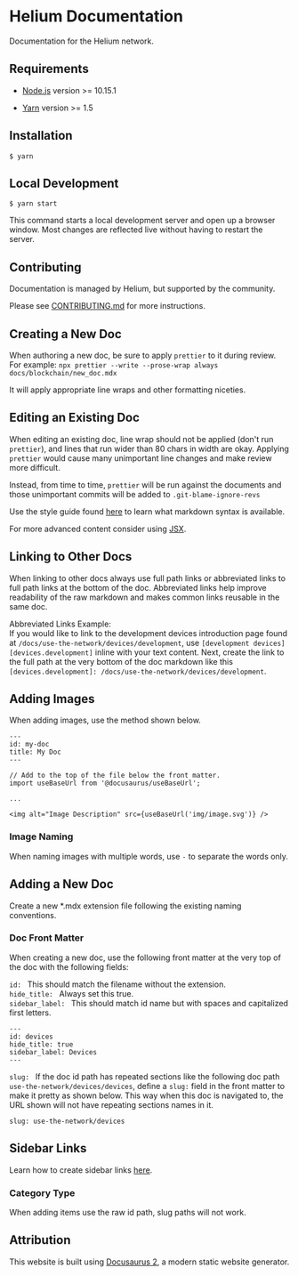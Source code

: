 # Helium Documentation

Documentation for the Helium network.

## Requirements

- [Node.js](https://nodejs.org/en/download) version >= 10.15.1

- [Yarn](https://classic.yarnpkg.com/en/docs/install) version >= 1.5

## Installation

```
$ yarn
```

## Local Development

```
$ yarn start
```

This command starts a local development server and open up a browser window.
Most changes are reflected live without having to restart the server.

## Contributing

Documentation is managed by Helium, but supported by the community.

Please see [CONTRIBUTING.md](CONTRIBUTING.md) for more instructions.

## Creating a New Doc

When authoring a new doc, be sure to apply `prettier` to it during review. For
example: `npx prettier --write --prose-wrap always docs/blockchain/new_doc.mdx`

It will apply appropriate line wraps and other formatting niceties.

## Editing an Existing Doc

When editing an existing doc, line wrap should not be applied (don't run
`prettier`), and lines that run wider than 80 chars in width are okay. Applying
`prettier` would cause many unimportant line changes and make review more
difficult.

Instead, from time to time, `prettier` will be run against the documents and
those unimportant commits will be added to `.git-blame-ignore-revs`

Use the style guide found [here](docs/style-guide) to learn what markdown syntax
is available.

For more advanced content consider using
[JSX](https://v2.docusaurus.io/docs/markdown-features/#embedding-react-components-with-mdx).

## Linking to Other Docs

When linking to other docs always use full path links or abbreviated links to
full path links at the bottom of the doc. Abbreviated links help improve
readability of the raw markdown and makes common links reusable in the same doc.

Abbreviated Links Example:  
If you would like to link to the development devices introduction page found at
`/docs/use-the-network/devices/development`, use
`[development devices][devices.development]` inline with your text content.
Next, create the link to the full path at the very bottom of the doc markdown
like this `[devices.development]: /docs/use-the-network/devices/development`.

## Adding Images

When adding images, use the method shown below.

```
---
id: my-doc
title: My Doc
---

// Add to the top of the file below the front matter.
import useBaseUrl from '@docusaurus/useBaseUrl';

...

<img alt="Image Description" src={useBaseUrl('img/image.svg')} />
```

### Image Naming

When naming images with multiple words, use `-` to separate the words only.

## Adding a New Doc

Create a new \*.mdx extension file following the existing naming conventions.

### Doc Front Matter

When creating a new doc, use the following front matter at the very top of the
doc with the following fields:

`id: ` This should match the filename without the extension.  
`hide_title: ` Always set this true.  
`sidebar_label: ` This should match id name but with spaces and capitalized
first letters.

```
---
id: devices
hide_title: true
sidebar_label: Devices
---
```

`slug: ` If the doc id path has repeated sections like the following doc path
`use-the-network/devices/devices`, define a `slug:` field in the front matter to
make it pretty as shown below. This way when this doc is navigated to, the URL
shown will not have repeating sections names in it.

```
slug: use-the-network/devices
```

## Sidebar Links

Learn how to create sidebar links
[here](https://v2.docusaurus.io/docs/docs-introduction/#sidebar-object).

### Category Type

When adding items use the raw id path, slug paths will not work.

## Attribution

This website is built using [Docusaurus 2](https://v2.docusaurus.io/), a modern
static website generator.

